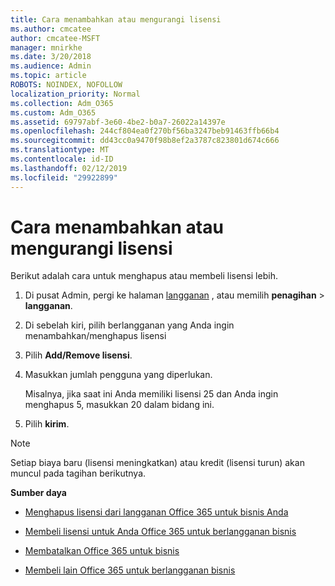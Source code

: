 ```yaml
---
title: Cara menambahkan atau mengurangi lisensi
ms.author: cmcatee
author: cmcatee-MSFT
manager: mnirkhe
ms.date: 3/20/2018
ms.audience: Admin
ms.topic: article
ROBOTS: NOINDEX, NOFOLLOW
localization_priority: Normal
ms.collection: Adm_O365
ms.custom: Adm_O365
ms.assetid: 69797abf-3e60-4be2-b0a7-26022a14397e
ms.openlocfilehash: 244cf804ea0f270bf56ba3247beb91463ffb66b4
ms.sourcegitcommit: dd43cc0a9470f98b8ef2a3787c823801d674c666
ms.translationtype: MT
ms.contentlocale: id-ID
ms.lasthandoff: 02/12/2019
ms.locfileid: "29922899"
---
```

# <a name="how-to-add-or-reduce-licenses"></a>Cara menambahkan atau mengurangi lisensi

Berikut adalah cara untuk menghapus atau membeli lisensi lebih.
  
1. Di pusat Admin, pergi ke halaman [langganan](https://go.microsoft.com/fwlink/p/?linkid=842054) , atau memilih **penagihan** \> **langganan**.
    
2. Di sebelah kiri, pilih berlangganan yang Anda ingin menambahkan/menghapus lisensi
    
3. Pilih **Add/Remove lisensi**.
    
4. Masukkan jumlah pengguna yang diperlukan.
    
    Misalnya, jika saat ini Anda memiliki lisensi 25 dan Anda ingin menghapus 5, masukkan 20 dalam bidang ini.
    
5. Pilih **kirim**.
    
> [!NOTE]
> Setiap biaya baru (lisensi meningkatkan) atau kredit (lisensi turun) akan muncul pada tagihan berikutnya. 
  
 **Sumber daya**
  
- [Menghapus lisensi dari langganan Office 365 untuk bisnis Anda](https://support.office.com/article/9c64d127-e2dd-4ecc-81f5-2f87e5a74803)
    
- [Membeli lisensi untuk Anda Office 365 untuk berlangganan bisnis](https://support.office.com/article/36081d8d-b3fa-4948-8c34-e217bba825e1)
    
- [Membatalkan Office 365 untuk bisnis](https://support.office.com/article/b1bc0bef-4608-4601-813a-cdd9f746709a)
    
- [Membeli lain Office 365 untuk berlangganan bisnis](https://support.office.com/article/fab3b86c-3359-4042-8692-5d4dc7550b7c)
    


